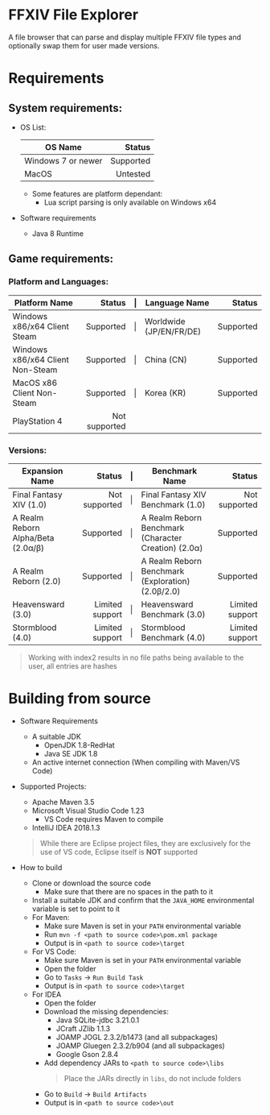 FFXIV File Explorer  
===================  

A file browser that can parse and display multiple FFXIV file types and optionally swap them for user made versions.  



Requirements  
===================  

##  System requirements:  

* OS List:

    | OS Name                                        | Status    |  
    |------------------------------------------------|----------:|  
    | Windows 7 or newer                             | Supported |  
    | MacOS                                          |  Untested |  

    * Some features are platform dependant:  
        * Lua script parsing is only available on Windows x64  

* Software requirements  
    * Java 8 Runtime  


## Game requirements:  
### Platform and Languages:  

| Platform Name                    | Status        | \| | Language Name           | Status    |  
|----------------------------------|--------------:|----|-------------------------|----------:|  
| Windows x86/x64 Client Steam     |     Supported | \| | Worldwide (JP/EN/FR/DE) | Supported |  
| Windows x86/x64 Client Non-Steam |     Supported | \| | China (CN)              | Supported |  
| MacOS x86 Client Non-Steam       |     Supported | \| | Korea (KR)              | Supported |  
| PlayStation 4                    | Not supported |  

### Versions:  

| Expansion Name                     | Status          | \| | Benchmark Name                                       | Status          |  
|------------------------------------|----------------:|----|------------------------------------------------------|----------------:|  
| Final Fantasy XIV (1.0)            |   Not supported | \| | Final Fantasy XIV Benchmark (1.0)                    |   Not supported |  
| A Realm Reborn Alpha/Beta (2.0α/β) |       Supported | \| | A Realm Reborn Benchmark (Character Creation) (2.0α) |       Supported |  
| A Realm Reborn (2.0)               |       Supported | \| | A Realm Reborn Benchmark (Exploration) (2.0β/2.0)    |       Supported |  
| Heavensward (3.0)                  | Limited support | \| | Heavensward Benchmark (3.0)                          | Limited support |  
| Stormblood (4.0)                   | Limited support | \| | Stormblood Benchmark (4.0)                           | Limited support |  

> Working with index2 results in no file paths being available to the user, all entries are hashes


Building from source
===================  

* Software Requirements
    * A suitable JDK
        * OpenJDK 1.8-RedHat
        * Java SE JDK 1.8
    * An active internet connection (When compiling with Maven/VS Code)

* Supported Projects:
    * Apache Maven 3.5
    * Microsoft Visual Studio Code 1.23
        * VS Code requires Maven to compile
    * IntelliJ IDEA 2018.1.3

    > While there are Eclipse project files, they are exclusively for the use of VS code, Eclipse itself is **NOT** supported

* How to build
    * Clone or download the source code
        * Make sure that there are no spaces in the path to it
    * Install a suitable JDK and confirm that the `JAVA_HOME` environmental variable is set to point to it
    * For Maven:
        * Make sure Maven is set in your `PATH` environmental variable
        * Run `mvn -f <path to source code>\pom.xml package`
        * Output is in `<path to source code>\target`
    * For VS Code:
        * Make sure Maven is set in your `PATH` environmental variable
        * Open the folder
        * Go to `Tasks` → `Run Build Task`
        * Output is in `<path to source code>\target`
    * For IDEA
        * Open the folder
        * Download the missing dependencies:
            * Java SQLite-jdbc 3.21.0.1
            * JCraft JZlib 1.1.3
            * JOAMP JOGL 2.3.2/b1473 (and all subpackages)
            * JOAMP Gluegen 2.3.2/b904 (and all subpackages)
            * Google Gson 2.8.4
        * Add dependency JARs to `<path to source code>\libs`
            > Place the JARs directly in `libs`, do not include folders
        * Go to `Build` → `Build Artifacts`
        * Output is in `<path to source code>\out`
